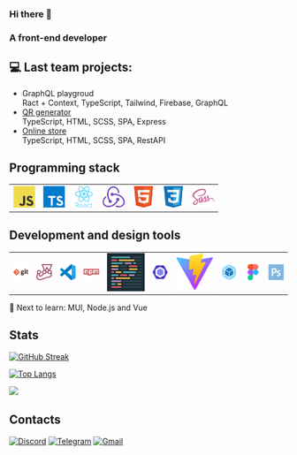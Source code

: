 <h3> Hi there 👋 </h3>

### A front-end developer


## :computer: Last team projects: 
<ul>
<li><a>GraphQL playgroud</a><br>
Ract + Context, TypeScript, Tailwind, Firebase, GraphQL<br></li>
<li><a href="https://qr-word.netlify.app/">QR generator</a><br>
TypeScript, HTML, SCSS, SPA, Express<br></li>
<li><a href="https://dairinka-greiner94-online-store.netlify.app/">Online store</a><br>
TypeScript, HTML, SCSS, SPA, RestAPI<br></li>
</ul>


## Programming stack
<table>
  <tr>
    <td><img src="https://github.com/devicons/devicon/blob/master/icons/javascript/javascript-original.svg" width="40" title="Javascript" alt="Javascript" /></td>
    <td><img src="https://github.com/devicons/devicon/blob/master/icons/typescript/typescript-original.svg" width="40" title="Typescript" alt="Typescript" /></td>
    <td><img src="https://github.com/devicons/devicon/blob/master/icons/react/react-original-wordmark.svg" width="40" title="React" alt="React" /></td>
    <td><img src="https://github.com/devicons/devicon/blob/master/icons/redux/redux-original.svg" width="40" title="Redux" alt="Redux" /></td>
    <td><img src="https://github.com/devicons/devicon/blob/master/icons/html5/html5-original.svg" width="40" title="HTML5" alt="HTML5" /></td>
    <td><img src="https://github.com/devicons/devicon/blob/master/icons/css3/css3-original.svg" width="40" title="CSS3" alt="CSS3" /></td>
    <td><img src="https://github.com/devicons/devicon/blob/master/icons/sass/sass-original.svg" width="40" title="Sass" alt="Sass" /></td>
  </tr>
</table>

## Development and design tools

<table>
  <tr>
    <td><img src="https://github.com/devicons/devicon/blob/master/icons/git/git-original-wordmark.svg" width="40" title="GitHub" alt="GitHub" /></td>
    <td><img src="https://github.com/devicons/devicon/blob/master/icons/jest/jest-plain.svg" width="40" title="Jest" alt="Jest" /></td>
    <td><img src="https://github.com/devicons/devicon/blob/master/icons/vscode/vscode-original.svg" width="40" title="VSCode" alt="VSCode" /></td>
    <td><img src="https://github.com/devicons/devicon/blob/master/icons/npm/npm-original-wordmark.svg" width="40" title="Npm" alt="Npm" /></td>
    <td><img src="./src/img/prettier.svg" title="Javascript" alt="Prettier" /></td>
    <td><img src="https://github.com/devicons/devicon/blob/master/icons/eslint/eslint-original.svg" width="40" title="ESLint" alt="ESLint" /></td>
    <td><img src="./src/img/vite.svg" title="Vite" alt="Vite" /></td>
    <td><img src="https://github.com/devicons/devicon/blob/master/icons/webpack/webpack-original.svg" width="40" title="Webpack" alt="Webpack" /></td>
    <td><img src="https://github.com/devicons/devicon/blob/master/icons/figma/figma-original.svg" title="Figma" alt="Figma" width="40"/></td>
    <td><img src="https://github.com/devicons/devicon/blob/master/icons/photoshop/photoshop-plain.svg" width="40" title="Photoshop" alt="Photoshop" /></td>
  </tr>
</table>

🌱 Next to learn: MUI, Node.js and Vue


## Stats
[![GitHub Streak](https://github-readme-streak-stats.herokuapp.com?user=dairinka)](https://git.io/streak-stats)

[![Top Langs](https://github-readme-stats.vercel.app/api/top-langs/?username=dairinka&layout=compact)](https://github.com/anuraghazra/github-readme-stats)

<img src="https://www.codewars.com/users/dairinka_js/badges/large">

## Contacts
[![Discord](https://img.shields.io/badge/Discord-%40IrinaYehorova%235638-blue?style=flat-square-endpoint&logo=discord&logoColor=blue&labelColor=EEEEEE)](https://discordapp.com/users/970027137572683836)  [![Telegram](https://img.shields.io/badge/Telegram-%40IYehorova-blue?style=flat-square-endpoint&logo=telegram&logoColor=blue&labelColor=EEEEEE)](https://t.me/IYehorova) [![Gmail](https://img.shields.io/badge/Gmail-interest4me@gmail.com-red?style=flat-square-endpoint&logo=gmail&logoColor=red&labelColor=FFFFFF)](mailto:interest4me@gmail.com)

